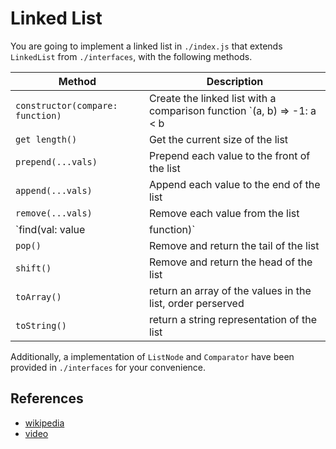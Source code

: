 # Linked List

You are going to implement a linked list in `./index.js` that extends `LinkedList` from `./interfaces`, with the following methods.

| Method | Description |
| --- | --- |
| `constructor(compare: function)` | Create the linked list with a comparison function `(a, b) => -1: a < b | 0: a === b | 1: a > b` |
| `get length()` | Get the current size of the list |
| `prepend(...vals)` | Prepend each value to the front of the list |
| `append(...vals)` | Append each value to the end of the list |
| `remove(...vals)` | Remove each value from the list |
| `find(val: value | function)` | Return a ListNode for the found value, or else return null. If value is a function return the first node where `val(node.value) === true` |
| `pop()` | Remove and return the tail of the list |
| `shift()` | Remove and return the head of the list |
| `toArray()` | return an array of the values in the list, order perserved |
| `toString()` | return a string representation of the list |

Additionally, a implementation of `ListNode` and `Comparator` have been provided in `./interfaces` for your convenience.

## References

- [wikipedia](https://en.wikipedia.org/wiki/Linked_list)
- [video](https://www.youtube.com/watch?v=njTh_OwMljA&index=2&t=1s&list=PLLXdhg_r2hKA7DPDsunoDZ-Z769jWn4R8)